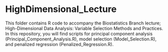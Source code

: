 # HighDimensional_Lecture

This folder contains R code to accompany the Biostatistics Branch lecture; High-Dimensional Data Analysis: Variable Selection Methods and Practices. In this repository, you will find scripts for principal component analysis (Principal_Component_Analysis.R), model selection (Model_Selection.R), and penalized regression (Penalized_Regression.R).